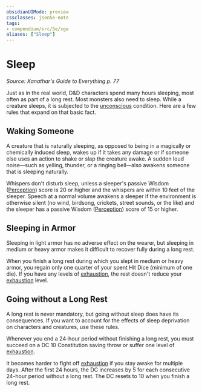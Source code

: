 ```yaml
---
obsidianUIMode: preview
cssclasses: json5e-note
tags:
- compendium/src/5e/xge
aliases: ["Sleep"]
---
```

# Sleep
*Source: Xanathar's Guide to Everything p. 77* 

Just as in the real world, D&D characters spend many hours sleeping, most often as part of a long rest. Most monsters also need to sleep. While a creature sleeps, it is subjected to the [unconscious](2.%20GM%20Tools/Misc%20DND%20Handbook/compendium/rules/conditions.md#unconscious) condition. Here are a few rules that expand on that basic fact.

## Waking Someone

A creature that is naturally sleeping, as opposed to being in a magically or chemically induced sleep, wakes up if it takes any damage or if someone else uses an action to shake or slap the creature awake. A sudden loud noise—such as yelling, thunder, or a ringing bell—also awakens someone that is sleeping naturally.

Whispers don't disturb sleep, unless a sleeper's passive Wisdom ([Perception](/compendium/rules/skills.md#Perception)) score is 20 or higher and the whispers are within 10 feet of the sleeper. Speech at a normal volume awakens a sleeper if the environment is otherwise silent (no wind, birdsong, crickets, street sounds, or the like) and the sleeper has a passive Wisdom ([Perception](/compendium/rules/skills.md#Perception)) score of 15 or higher.

## Sleeping in Armor

Sleeping in light armor has no adverse effect on the wearer, but sleeping in medium or heavy armor makes it difficult to recover fully during a long rest.

When you finish a long rest during which you slept in medium or heavy armor, you regain only one quarter of your spent Hit Dice (minimum of one die). If you have any levels of [exhaustion](2.%20GM%20Tools/Misc%20DND%20Handbook/compendium/rules/conditions.md#exhaustion), the rest doesn't reduce your [exhaustion](2.%20GM%20Tools/Misc%20DND%20Handbook/compendium/rules/conditions.md#exhaustion) level.

## Going without a Long Rest

A long rest is never mandatory, but going without sleep does have its consequences. If you want to account for the effects of sleep deprivation on characters and creatures, use these rules.

Whenever you end a 24-hour period without finishing a long rest, you must succeed on a DC 10 Constitution saving throw or suffer one level of [exhaustion](2.%20GM%20Tools/Misc%20DND%20Handbook/compendium/rules/conditions.md#exhaustion).

It becomes harder to fight off [exhaustion](2.%20GM%20Tools/Misc%20DND%20Handbook/compendium/rules/conditions.md#exhaustion) if you stay awake for multiple days. After the first 24 hours, the DC increases by 5 for each consecutive 24-hour period without a long rest. The DC resets to 10 when you finish a long rest.